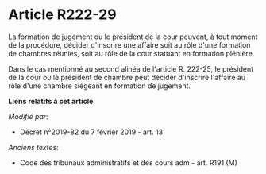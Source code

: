 # Article R222-29

La formation de jugement ou le président de la cour peuvent, à tout moment de la procédure, décider d'inscrire une affaire
soit au rôle d'une formation de chambres réunies, soit au rôle de la cour statuant en formation plénière.

Dans le cas mentionné au second alinéa de l'article R. 222-25, le président de la cour ou le président de chambre peut
décider d'inscrire l'affaire au rôle d'une chambre siégeant en formation de jugement.

**Liens relatifs à cet article**

_Modifié par_:

  - Décret n°2019-82 du 7 février 2019 - art. 13

_Anciens textes_:

  - Code des tribunaux administratifs et des cours adm - art. R191 (M)
